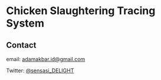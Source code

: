 # Chicken Slaughtering Tracing System

## Contact

email: [adamakbar.id@gmail.com](mailto:adamakbar.id@gmail.com?subject=[GiHub]%20CSTS)

Twitter: [@sensasi_DELIGHT](https://twitter.com/sensasi_DELIGHT)
